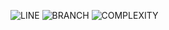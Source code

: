 ![LINE](https://img.shields.io/badge/line--coverage-91%25-brightgreen.svg)
![BRANCH](https://img.shields.io/badge/branch--coverage-77%25-yellow.svg)
![COMPLEXITY](https://img.shields.io/badge/complexity-2.61-brightgreen.svg)
